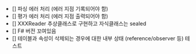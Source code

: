 - [] 파싱 에러 처리 (에러 지점 기록되어야 함)
- [] 평가 에러 처리 (에러 지점 출력되어야 함)
- [] XXXReader 추상클래스로 구현하고 자식클래스는 sealed
- [] F# 버전 꼬여있음
- [] 테이블과 속성이 삭제되는 경우에 대한 내부 상태 (reference/observer 등) 테스트
